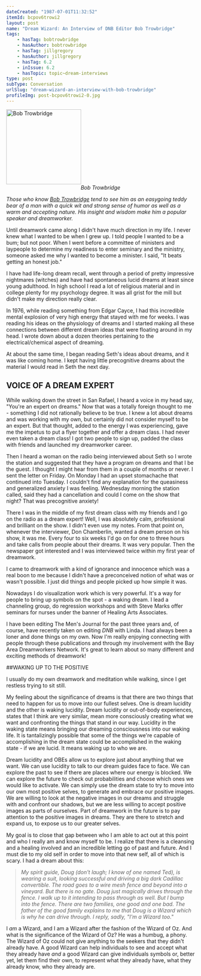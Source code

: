```yaml
---
dateCreated: "1987-07-01T11:32:52"
itemId: bcpov6trowi2
layout: post
name: "Dream Wizard: An Interview of DNB Editor Bob Trowbridge"
tags:
    - hasTag: bobtrowbridge
    - hasAuthor: bobtrowbridge
    - hasTag: jillgregory
    - hasAuthor: jillgregory
    - hasTag: 6.2
    - inIssue: 6.2
    - hasTopic: topic~dream-interviews
type: post
subType: Conversation
urlSlug: "dream-wizard-an-interview-with-bob-trowbridge"
profileImg: post-bcpov6trowi2-0.jpg
---
```


<img src="../images/post-bcpov6trowi2-0.jpg" width="200" height="auto" alt="Bob Trowbridge"/>
<!--nopreview--><div style="text-align:center"><i>Bob Trowbridge</i></div><!--/nopreview-->

_Those who know [Bob Trowbridge](../@bobtrowbridge) tend to see him as an easygoing teddy bear of a man with a quick wit and strong sense of humor as well as a warm and accepting nature. His insight and wisdom make him a popular speaker and dreamworker._

Until dreamwork came along I didn't have much direction in my life. I never knew what I wanted to be when I grew up. I told people I wanted to be a bum; but not poor. When I went before a committee of ministers and laypeople to determine my readiness to enter seminary and the ministry, someone asked me why I wanted to become a minister. I said, "It beats getting an honest job."

I have had life-long dream recall, went through a period of pretty impressive nightmares (witches) and have had spontaneous lucid dreams at least since young adulthood. In high school I read a lot of religious material and in college plenty for my psychology degree. It was all grist for the mill but didn't make my direction really clear.

In 1976, while reading something from Edgar Cayce, I had this incredible mental explosion of very high energy that stayed with me for weeks. I was reading his ideas on the physiology of dreams and I started making all these connections between different dream ideas that were floating around in my head. I wrote down about a dozen theories pertaining to the electrical/chemical aspect of dreaming.

At about the same time, I began reading Seth's ideas about dreams, and it was like coming home. I kept having little precognitive dreams about the material I would read in Seth the next day.

## VOICE OF A DREAM EXPERT

While walking down the street in San Rafael, I heard a voice in my head say, "You're an expert on dreams." Now that was a totally foreign thought to me - something I did not rationally believe to be true. I knew a lot about dreams and was working with my own, but certainly did not consider myself to be an expert. But that thought, added to the energy I was experiencing, gave me the impetus to put a flyer together and offer a dream class. I had never even taken a dream class! I got two people to sign up, padded the class with friends and launched my dreamworker career.

Then I heard a woman on the radio being interviewed about Seth so I wrote the station and suggested that they have a program on dreams and that I be the guest. I thought I might hear from them in a couple of months or never. I sent the letter on Friday. On Monday I had an upset stomachache that continued into Tuesday. I couldn't find any explanation for the queasiness and generalized anxiety I was feeling. Wednesday morning the station called, said they had a cancellation and could I come on the show that night? That was precognitive anxiety!

There I was in the middle of my first dream class with my friends and I go on the radio as a dream expert! Well, I was absolutely calm, professional and brilliant on the show. I didn't even use my notes. From that point on, whenever the interviewer, Don Chamberlin, wanted a dream person on his show, it was me. Every four to six weeks I'd go on for one to three hours and take calls from people about their dreams. It was very popular. Then the newspaper got interested and I was interviewed twice within my first year of dreamwork.

I came to dreamwork with a kind of ignorance and innocence which was a real boon to me because I didn't have a preconceived notion of what was or wasn't possible. I just did things and people picked up how simple it was.

Nowadays I do visualization work which is very powerful. It's a way for people to bring up symbols on the spot - a waking dream. I lead a channeling group, do regression workshops and with Steve Marks offer seminars for nurses under the banner of Healing Arts Associates.

I have been editing The Men's Journal for the past three years and, of course, have recently taken on editing _DNB_ with Linda. I had always been a loner and done things on my own. Now I'm really enjoying connecting with people through these publications and through my involvement with the Bay Area Dreamworkers Network. It's great to learn about so many different and exciting methods of dreamwork!

##WAKING UP TO THE POSITIVE

I usually do my own dreamwork and meditation while walking, since I get restless trying to sit still.

My feeling about the significance of dreams is that there are two things that need to happen for us to move into our fullest selves. One is dream lucidity and the other is waking lucidity. Dream lucidity or out-of-body experiences, states that I think are very similar, mean more consciously creating what we want and confronting the things that stand in our way. Lucidity in the waking state means bringing our dreaming consciousness into our waking life. It is tantalizingly possible that some of the things we're capable of accomplishing in the dream state could be accomplished in the waking state - if we are lucid. It means waking up to who we are.

Dream lucidity and OBEs allow us to explore just about anything that we want. We can use lucidity to talk to our dream guides face to face. We can explore the past to see if there are places where our energy is blocked. We can explore the future to check out probabilities and choose which ones we would like to activate. We can simply use the dream state to try to move into our own most positive selves, to generate and embrace our positive images. We are willing to look at the negative images in our dreams and struggle with and confront our shadows, but we are less willing to accept positive images as parts of ourselves. Part of dreamwork in the future is to pay attention to the positive images in dreams. They are there to stretch and expand us, to expose us to our greater selves.

My goal is to close that gap between who I am able to act out at this point and who I really am and know myself to be. I realize that there is a cleansing and a healing involved and an incredible letting go of past and future. And I must die to my old self in order to move into that new self, all of which is scary. I had a dream about this:

> _My spirit guide, Doug (don't laugh; I know of one named Ted), is wearing a suit, looking successful and driving a big dark Cadillac convertible. The road goes to a wire mesh fence and beyond into a vineyard. But there is no gate. Doug just magically drives through the fence. I walk up to it intending to pass through as well. But I bump into the fence. There are two families, one good and one bad. The father of the good family explains to me that Doug is a Wizard which is why he can drive through. I reply, sadly, "I'm a Wizard too."_

I _am_ a Wizard, and I am a Wizard after the fashion of the Wizard of Oz. And what is the significance of the Wizard of Oz? He was a humbug, a phony. The Wizard of Oz could not give anything to the seekers that they didn't already have. A good Wizard can help individuals to see and accept what they already have _and_ a good Wizard can give individuals symbols or, better yet, let them find their own, to represent what they already have, what they already know, who they already are.

